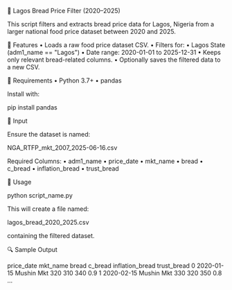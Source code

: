 🍞 Lagos Bread Price Filter (2020–2025)

This script filters and extracts bread price data for Lagos, Nigeria from a larger national food price dataset between 2020 and 2025.

📌 Features
	•	Loads a raw food price dataset CSV.
	•	Filters for:
	•	Lagos State (adm1_name == "Lagos")
	•	Date range: 2020-01-01 to 2025-12-31
	•	Keeps only relevant bread-related columns.
	•	Optionally saves the filtered data to a new CSV.

🔧 Requirements
	•	Python 3.7+
	•	pandas

Install with:

pip install pandas

📂 Input

Ensure the dataset is named:

NGA_RTFP_mkt_2007_2025-06-16.csv

Required Columns:
	•	adm1_name
	•	price_date
	•	mkt_name
	•	bread
	•	c_bread
	•	inflation_bread
	•	trust_bread

🚀 Usage

python script_name.py

This will create a file named:

lagos_bread_2020_2025.csv

containing the filtered dataset.

🔍 Sample Output

   price_date     mkt_name  bread  c_bread  inflation_bread  trust_bread
0  2020-01-15  Mushin Mkt     320     310              340          0.9
1  2020-02-15  Mushin Mkt     330     320              350          0.8
...
